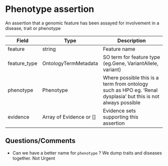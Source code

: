 # Phenotype assertion

An assertion that a genomic feature has been assayed for involvement in a disease, trait or phenotype

| Field             | Type            | Description
|-------------------|-----------------|---------------------
| feature           | string         | Feature name
| feature_type      | OntologyTermMetadata        | SO term for feature type (eg.Gene, VariantAllele, variant)
| phenotype         | Phenotype       | Where possible this is a term from ontology such as HPO eg. ‘Renal dysplasia’ but this is not always possible
| evidence          | Array of Evidence or []| Evidence sets supporting this assertion

## Questions/Comments
* Can we have a better name for `phenotype` ? We dump traits and diseases together. Not Urgent


